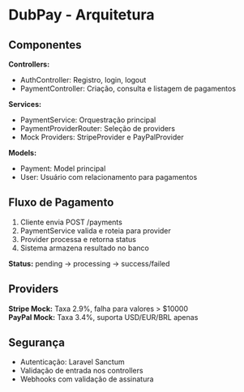 # DubPay - Arquitetura

## Componentes

**Controllers:**

-   AuthController: Registro, login, logout
-   PaymentController: Criação, consulta e listagem de pagamentos

**Services:**

-   PaymentService: Orquestração principal
-   PaymentProviderRouter: Seleção de providers
-   Mock Providers: StripeProvider e PayPalProvider

**Models:**

-   Payment: Model principal
-   User: Usuário com relacionamento para pagamentos

## Fluxo de Pagamento

1. Cliente envia POST /payments
2. PaymentService valida e roteia para provider
3. Provider processa e retorna status
4. Sistema armazena resultado no banco

**Status:** pending → processing → success/failed

## Providers

**Stripe Mock:** Taxa 2.9%, falha para valores > $10000  
**PayPal Mock:** Taxa 3.4%, suporta USD/EUR/BRL apenas

## Segurança

-   Autenticação: Laravel Sanctum
-   Validação de entrada nos controllers
-   Webhooks com validação de assinatura
